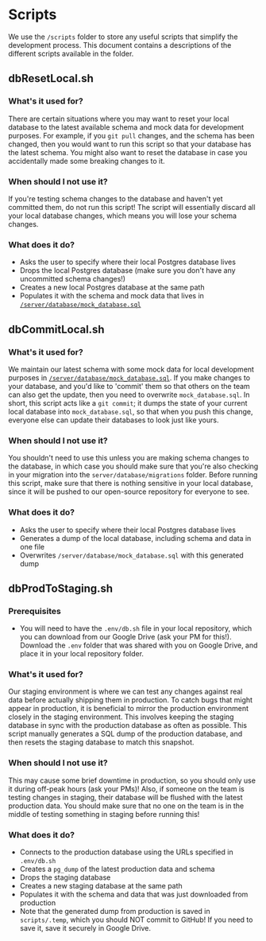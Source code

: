 # Scripts

We use the `/scripts` folder to store any useful scripts that simplify the development process. This document contains a descriptions of the different scripts available in the folder.

## dbResetLocal.sh

### What's it used for?
There are certain situations where you may want to reset your local database to the latest available schema and mock data for development purposes. For example, if you `git pull` changes, and the schema has been changed, then you would want to run this script so that your database has the latest schema. You might also want to reset the database in case you accidentally made some breaking changes to it.

### When should I not use it?
If you're testing schema changes to the database and haven't yet committed them, do not run this script! The script will essentially discard all your local database changes, which means you will lose your schema changes.

### What does it do?
- Asks the user to specify where their local Postgres database lives
- Drops the local Postgres database (make sure you don't have any uncommitted schema changes!)
- Creates a new local Postgres database at the same path
- Populates it with the schema and mock data that lives in [`/server/database/mock_database.sql`](../server/database/mock_database.sql)

## dbCommitLocal.sh

### What's it used for?
We maintain our latest schema with some mock data for local development purposes in [`/server/database/mock_database.sql`](../server/database/mock_database.sql). If you make changes to your database, and you'd like to 'commit' them so that others on the team can also get the update, then you need to overwrite `mock_database.sql`. In short, this script acts like a `git commit`; it dumps the state of your current local database into `mock_database.sql`, so that when you push this change, everyone else can update their databases to look just like yours.

### When should I not use it?
You shouldn't need to use this unless you are making schema changes to the database, in which case you should make sure that you're also checking in your migration into the `server/database/migrations` folder. Before running this script, make sure that there is nothing sensitive in your local database, since it will be pushed to our open-source repository for everyone to see.

### What does it do?
- Asks the user to specify where their local Postgres database lives
- Generates a dump of the local database, including schema and data in one file
- Overwrites `/server/database/mock_database.sql` with this generated dump


## dbProdToStaging.sh

### Prerequisites
- You will need to have the `.env/db.sh` file in your local repository, which you can download from our Google Drive (ask your PM for this!). Download the `.env` folder that was shared with you on Google Drive, and place it in your local repository folder.

### What's it used for?
Our staging environment is where we can test any changes against real data before actually shipping them in production. To catch bugs that might appear in production, it is beneficial to mirror the production environment closely in the staging environment. This involves keeping the staging database in sync with the production database as often as possible. This script manually generates a SQL dump of the production database, and then resets the staging database to match this snapshot.

### When should I not use it?
This may cause some brief downtime in production, so you should only use it during off-peak hours (ask your PMs)! Also, if someone on the team is testing changes in staging, their database will be flushed with the latest production data. You should make sure that no one on the team is in the middle of testing something in staging before running this!

### What does it do?
- Connects to the production database using the URLs specified in `.env/db.sh`
- Creates a `pg_dump` of the latest production data and schema
- Drops the staging database
- Creates a new staging database at the same path
- Populates it with the schema and data that was just downloaded from production
- Note that the generated dump from production is saved in `scripts/.temp`, which you should NOT commit to GitHub! If you need to save it, save it securely in Google Drive.